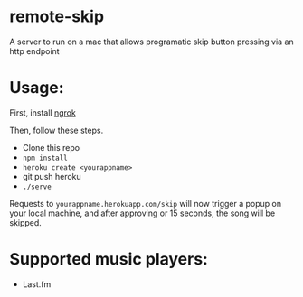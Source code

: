 remote-skip
===========

A server to run on a mac that allows programatic skip button pressing via an http endpoint


Usage:
====

First, install [ngrok](https://ngrok.com)

Then, follow these steps.

- Clone this repo
- `npm install`
- `heroku create <yourappname>`
- git push heroku
- `./serve`

Requests to `yourappname.herokuapp.com/skip` will now trigger a popup on your local machine, and after approving or 15 seconds, the song will be skipped.

Supported music players:
====

- Last.fm